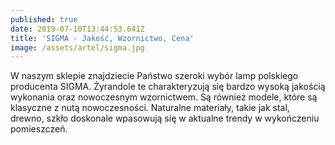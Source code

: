 ```yaml
---
published: true
date: 2019-07-10T13:44:53.641Z
title: 'SIGMA - Jakość, Wzornictwo, Cena'
image: /assets/artel/sigma.jpg
---
```

W naszym sklepie znajdziecie Państwo szeroki wybór lamp polskiego producenta SIGMA. Żyrandole te charakteryzują się bardzo wysoką jakością wykonania oraz nowoczesnym wzornictwem. Są również modele, które są klasyczne z nutą nowoczesności. Naturalne materiały, takie jak stal, drewno, szkło doskonale wpasowują się w aktualne trendy w wykończeniu pomieszczeń.

